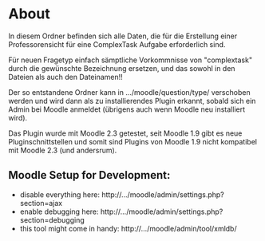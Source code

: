 # About

In diesem Ordner befinden sich alle Daten, die für die Erstellung
einer Professorensicht für eine ComplexTask Aufgabe erforderlich sind.

Für neuen Fragetyp einfach sämptliche Vorkommnisse von "complextask"
durch die gewünschte Bezeichnung ersetzen, und das sowohl in den
Dateien als auch den Dateinamen!!

Der so entstandene Ordner kann in .../moodle/question/type/
verschoben werden und wird dann als zu installierendes Plugin erkannt,
sobald sich ein Admin bei Moodle anmeldet (übrigens auch wenn
Moodle neu installiert wird).

Das Plugin wurde mit Moodle 2.3 getestet, seit Moodle 1.9
gibt es neue Pluginschnittstellen und somit sind Plugins von
Moodle 1.9 nicht kompatibel mit Moodle 2.3 (und andersrum).

## Moodle Setup for Development:

- disable everything here: http://.../moodle/admin/settings.php?section=ajax
- enable debugging here: http://.../moodle/admin/settings.php?section=debugging
- this tool might come in handy: http://.../moodle/admin/tool/xmldb/
